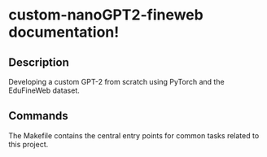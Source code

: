 # custom-nanoGPT2-fineweb documentation!

## Description

Developing a custom GPT-2 from scratch using PyTorch and the EduFineWeb dataset.

## Commands

The Makefile contains the central entry points for common tasks related to this project.

